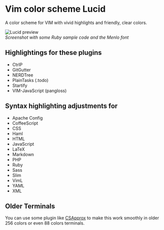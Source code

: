 # Vim color scheme Lucid

A color scheme for VIM with vivid highlights and friendly, clear colors.


![Lucid preview](https://raw.github.com/cseelus/vim-colors-lucid/master/vim-colors-lucid_rails_preview.png)  
*Screenshot with some Ruby sample code and the Menlo font*

## Highlightings for these plugins

- CtrlP
- GitGutter
- NERDTree
- PlainTasks (.todo)
- Startify
- VIM-JavaScript (pangloss)

## Syntax highlighting adjustments for

- Apache Config
- CoffeeScript
- CSS
- Haml
- HTML
- JavaScript
- LaTeX
- Markdown
- PHP
- Ruby
- Sass
- Slim
- VimL
- YAML
- XML

## Older Terminals

You can use some plugin like [CSApprox](http://www.vim.org/scripts/script.php?script_id=2390) to make this work smoothly in older 256 colors or even 88 colors terminals.

